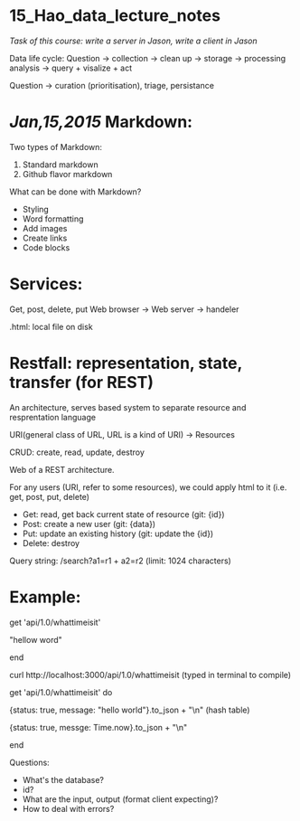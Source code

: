 # 15_Hao_data_lecture_notes
*Task of this course: write a server in Jason, write a client in Jason*

Data life cycle:
Question -> collection -> clean up -> storage -> processing analysis -> query + visalize + act

Question -> curation (prioritisation), triage, persistance

*Jan,15,2015*
Markdown:
========
Two types of Markdown:

1. Standard markdown
2. Github flavor markdown

What can be done with Markdown?
* Styling
* Word formatting
* Add images
* Create links
* Code blocks
 
Services:
=========
Get, post, delete, put
Web browser -> Web server -> handeler

.html: local file on disk


Restfall: representation, state, transfer (for REST)
=========
An architecture, serves based system to separate resource and resprentation language

URI(general class of URL, URL is a kind of URI) -> Resources

CRUD: create, read, update, destroy

Web of a REST architecture. 

For any users (URI, refer to some resources), we could apply html to it (i.e. get, post, put, delete)
* Get: read, get back current state of resource (git: {id})
* Post: create a new user (git: {data})
* Put: update an existing history (git: update the {id})
* Delete: destroy

Query string: /search?a1=r1 + a2=r2 (limit: 1024 characters) 

Example:
========
get 'api/1.0/whattimeisit'

   "hellow word"
   
end
   
curl http://localhost:3000/api/1.0/whattimeisit (typed in terminal to compile)

get 'api/1.0/whattimeisit' do

   {status: true, message: "hello world"}.to_json + "\n" (hash table)
   
   {status: true, messge: Time.now}.to_json + "\n"
   
end

Questions:
* What's the database?
* id?
* What are the input, output (format client expecting)?
* How to deal with errors?



